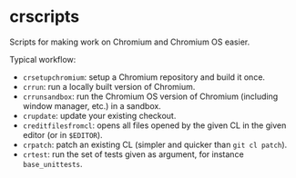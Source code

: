 # crscripts

Scripts for making work on Chromium and Chromium OS easier.

Typical workflow:

* `crsetupchromium`: setup a Chromium repository and build it once.
* `crrun`: run a locally built version of Chromium.
* `crrunsandbox`: run the Chromium OS version of Chromium (including window manager, etc.)
  in a sandbox.
* `crupdate`: update your existing checkout.
* `creditfilesfromcl`: opens all files opened by the given CL in the given 
  editor (or in `$EDITOR`).
* `crpatch`: patch an existing CL (simpler and quicker than `git cl patch`).
* `crtest`: run the set of tests given as argument, for instance `base_unittests`.
